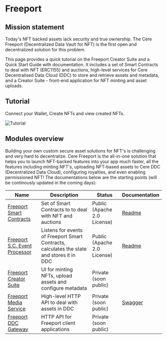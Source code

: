 # Freeport

## Mission statement

Today's NFT backed assets lack security and true ownership. The Cere Freeport (Decentralized Data Vault for NFT) is the first open and decentralized solution for this problem. 

This page provides a quick tutorial on the Freeport Creator Suite and a Quick Start Guide with documentation. It includes a set of Smart Contracts to deal with NFT (ERC1155) and auctions,
high-level services for Cere Decentralised Data Cloud (DDC) to store and retrieve assets and metadata, and a Creator Suite - front-end
application for NFT minting and asset uploads. 

## Tutorial

Connect your Wallet, Create NFTs and view created NFTs.

![Tutorial](https://user-images.githubusercontent.com/5919565/138561407-f5488c7b-e678-4292-8189-c7ab926d5734.gif)

## Modules overview

Building your own custom secure asset solutions for NFT's is challenging and very hard to decentralize. Cere Freeport is the all-in-one solution that helps you to launch NFT-backed features into your app much faster, all the features including minting NFT's, uploading NFT-based assets to Cere DDC (Decentralized Data Cloud), configuring royalties, and even enabling permissioned NFT! The documentations below are the starting points (will be continously updated in the coming days):

|Name|Description|Status|Documentation|
|---|---|---|---|
|[Freeport Smart Contracts](https://github.com/Cerebellum-Network/Freeport-Smart-Contracts)|Set of Smart Contracts to to deal with NFT and auctions|Public (Apache 2.0 License)|[Readme](https://github.com/Cerebellum-Network/Freeport-Smart-Contracts/blob/master/README.md)|
|[Freeport S.C. Event Processor](https://github.com/Cerebellum-Network/Freeport-S.C.-Event-Processor)|Listens for events of Freeport Smart Contracts, calculates the state and stores it in DDC|Public (Apache 2.0 License)|[Readme](https://github.com/Cerebellum-Network/Freeport-S.C.-Event-Processor/blob/dev/README.md)|
|[Freeport Creator Suite](https://github.com/Cerebellum-Network/Freeport-Creator-Suite)|UI for minting NFTs, upload assets and configure metadata|Private (soon public)||
|[Freeport Media Service](https://github.com/Cerebellum-Network/Freeport-Media-Service)|High-level HTTP API to deal with assets in DDC|Private (soon public)|[Swagger](https://media.ddc.dev.cere.network/q/swagger-ui/)|
|[Freeport DDC Gateway](https://github.com/Cerebellum-Network/Freeport-DDC-Gateway)|HTTP API for Freeport client applications|Private (soon public)||
